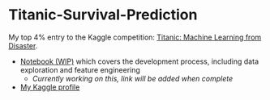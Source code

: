 # Titanic-Survival-Prediction
My top 4% entry to the Kaggle competition: [Titanic: Machine Learning from Disaster](https://www.kaggle.com/c/titanic/overview).

  * [Notebook (WIP)](#) which covers the development process, including data exploration and feature engineering
    * *Currently working on this, link will be added when complete*
   * [My Kaggle profile](https://www.kaggle.com/mauzey)
